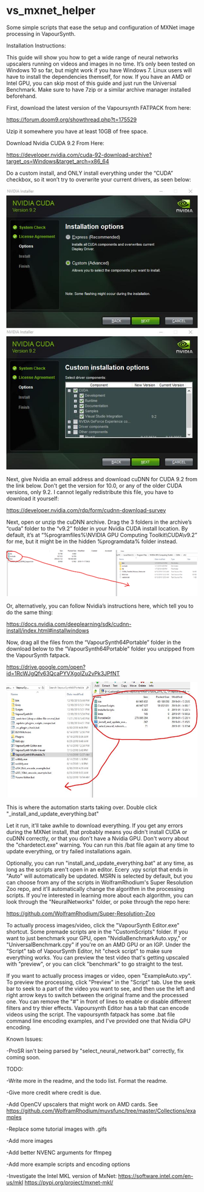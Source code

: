 # vs_mxnet_helper
Some simple scripts that ease the setup and configuration of MXNet image processing in VapourSynth.

Installation Instructions:

This guide will show you how to get a wide range of neural networks upscalers running on videos and images in no time. It’s only been tested on Windows 10 so far, but might work if you have Windows 7. Linux users will have to install the dependencies themself, for now. If you have an AMD or Intel GPU, you can skip most of this guide and just run the Universal Benchmark. Make sure to have 7zip or a similar archive manager installed beforehand. 

First, download the latest version of the Vapoursynth FATPACK from here: 

https://forum.doom9.org/showthread.php?t=175529

Uzip it somewhere you have at least 10GB of free space.

Download Nvidia CUDA 9.2 From Here:

https://developer.nvidia.com/cuda-92-download-archive?target_os=Windows&target_arch=x86_64

Do a custom install, and ONLY install everything under the “CUDA” checkbox, so it won’t try to overwrite your current drivers, as seen below:

![Screenshot](CUDA1.jpg)
![Screenshot](CUDA2.jpg)

Next, give Nvidia an email address and download cuDNN for CUDA 9.2 from the link below. Don't get the version for 10.0, or any of the older CUDA versions, only 9.2. I cannot legally redistribute this file, you have to download it yourself: 

https://developer.nvidia.com/rdp/form/cudnn-download-survey

Next, open or unzip the cuDNN archive. Drag the 3 folders in the archive’s “cuda” folder to the “v9.2” folder in your Nvidia CUDA install location. By default, it’s at “%programfiles%\NVIDIA GPU Computing Toolkit\CUDA\v9.2” for me, but it might be in the hidden %programdata% folder instead. 

![Screenshot](cuDNN.png)

Or, alternatively, you can follow Nvidia’s instructions here, which tell you to do the same thing:

https://docs.nvidia.com/deeplearning/sdk/cudnn-install/index.html#installwindows

Now, drag all the files from the “VapourSynth64Portable” folder in the download below to the “VapourSynth64Portable” folder you unzipped from the VapourSynth fatpack. 

https://drive.google.com/open?id=1RcWJgQfv63QcaPYVXgoIZu2vPk3JPfNT

![Screenshot](7zsmall.jpg)

This is where the automation starts taking over. Double click "_install_and_update_everything.bat"

Let it run, it'll take awhile to download everything. If you get any errors during the MXNet install, that probably means you didn't install CUDA or cuDNN correctly, or that you don't have a Nvidia GPU. Don't worry about the "chardetect.exe" warning. You can run this /bat file again at any time to update everything, or try failed installations again. 

Optionally, you can run "install_and_update_everything.bat" at any time, as long as the scripts aren't open in an editor. Ecery .vpy script that ends in "Auto" will automatically be updated. MSRN is selected by default, but you can choose from any of the scripts in WolframRhodium's Super Resolution Zoo repo, and it'll automatically change the algorithm in the processing scripts. If you're interested in learning more about each algorithm, you can look through the "NeuralNetworks" folder, or poke through the repo here:

https://github.com/WolframRhodium/Super-Resolution-Zoo

To actually process images/video, click the "VapourSynth Editor.exe" shortcut. Some premade scripts are in the "CustomScripts" folder. If you want to just benchmark your GPU, open "NvidiaBenchmarkAuto.vpy," or "UniversalBenchmark.cpy" if you're on an AMD GPU or an IGP. Under the "Script" tab of VapourSynth Editor, hit "check script" to make sure everything works. You can preview the test video that's getting upscaled with "preview", or you can click "benchmark" to go straight to the test. 

If you want to actually process images or video, open "ExampleAuto.vpy". To preview the processing, click "Preview" in the "Script" tab. Use the seek bar to seek to a part of the video you want to see, and then use the left and right arrow keys to switch between the original frame and the processed one. You can remove the "#" in front of lines to enable or disable different filters and try thier effects. Vapoursynth Editor has a tab that can encode videos using the script. The vapoursynth fatpack has some .bat file command line encoding examples, and I've provided one that Nvidia GPU encoding. 



Known Issues:

-ProSR isn't being parsed by "select_neural_network.bat" correctly, fix coming soon. 



TODO:

 -Write more in the readme, and the todo list. Format the readme.
 
 -Give more credit where credit is due.
 
 -Add OpenCV upscalers that might work on AMD cards. See https://github.com/WolframRhodium/muvsfunc/tree/master/Collections/examples
 
 -Replace some tutorial images with .gifs
 
 -Add more images
 
 -Add better NVENC arguments for ffmpeg
 
 -Add more example scripts and encoding options
 
 -Investigate the Intel MKL version of MxNet: https://software.intel.com/en-us/mkl https://pypi.org/project/mxnet-mkl/
 
 
